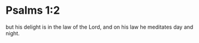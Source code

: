 # Psalms 1:2

but his delight is in the law of the Lord, and on his law he meditates day and night.
